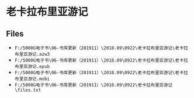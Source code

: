 # 老卡拉布里亚游记

## Files

- `F:/5000G电子书\06-书库更新（201911）\2018.09\0922\老卡拉布里亚游记\老卡拉布里亚游记.azw3`
- `F:/5000G电子书\06-书库更新（201911）\2018.09\0922\老卡拉布里亚游记\老卡拉布里亚游记.epub`
- `F:/5000G电子书\06-书库更新（201911）\2018.09\0922\老卡拉布里亚游记\老卡拉布里亚游记.mobi`
- `F:/5000G电子书\06-书库更新（201911）\2018.09\0922\老卡拉布里亚游记\files.txt`
